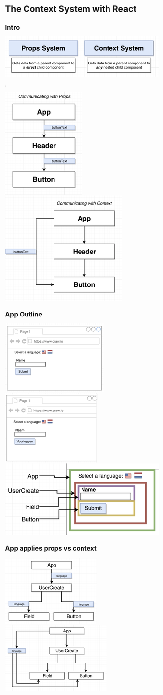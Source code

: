 # The Context System with React

## Intro

<img src="screenshots/props-vs-context.png" width="500">

.

<img src="screenshots/communicate-props.png" width="250">
<img src="screenshots/communicate-context.png" width="380">

## App Outline

<img src="screenshots/app-outline-1.png" width="320">
<img src="screenshots/app-outline-2.png" width="300">

<img src="screenshots/app-outline-3.png" width="500">

## App applies props vs context

<img src="screenshots/app-props.png" width="300">

<img src="screenshots/app-context.png" width="330">
